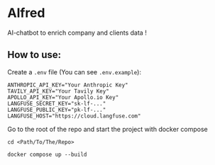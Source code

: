 # Alfred

AI-chatbot to enrich company and clients data !

## How to use:

Create a `.env` file (You can see `.env.example`):

```
ANTHROPIC_API_KEY="Your Anthropic Key"
TAVILY_API_KEY="Your Tavily Key"
APOLLO_API_KEY="Your Apollo.io Key"
LANGFUSE_SECRET_KEY="sk-lf-..."
LANGFUSE_PUBLIC_KEY="pk-lf-..."
LANGFUSE_HOST="https://cloud.langfuse.com"
```

Go to the root of the repo and start the project with docker compose

```
cd <Path/To/The/Repo>

docker compose up --build
```
